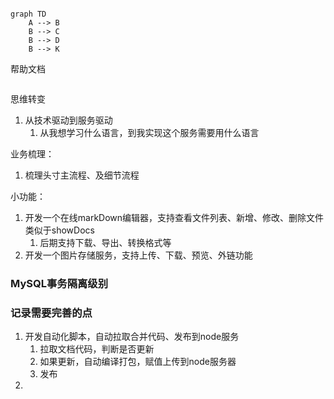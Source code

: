 

```mermaid

graph TD
	A --> B
	B --> C
	B --> D
	B --> K

```


<a :href="$withBase('/help.puml')">帮助文档</a>

<img :src="$withBase('/img/image-20220129174647855.png')">





思维转变

1. 从技术驱动到服务驱动
   1. 从我想学习什么语言，到我实现这个服务需要用什么语言

业务梳理：

1. 梳理头寸主流程、及细节流程

小功能：

1. 开发一个在线markDown编辑器，支持查看文件列表、新增、修改、删除文件 类似于showDocs
   1. 后期支持下载、导出、转换格式等
2. 开发一个图片存储服务，支持上传、下载、预览、外链功能





### MySQL事务隔离级别



### 记录需要完善的点

1. 开发自动化脚本，自动拉取合并代码、发布到node服务
   1. 拉取文档代码，判断是否更新
   2. 如果更新，自动编译打包，赋值上传到node服务器
   3. 发布
2. 

